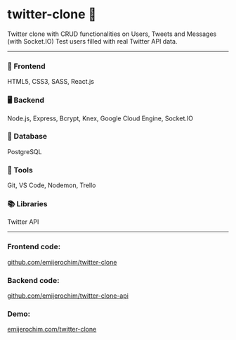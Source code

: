 # twitter-clone 🐤

Twitter clone with CRUD functionalities on Users, Tweets and Messages (with Socket.IO)
Test users filled with real Twitter API data.

_________________________

### 📱 Frontend
HTML5, CSS3, SASS, React.js

### 🖥️ Backend
Node.js, Express, Bcrypt, Knex, Google Cloud Engine, Socket.IO

### 💾 Database
PostgreSQL

### 🧰 Tools
Git, VS Code, Nodemon, Trello

### 📚 Libraries
Twitter API

___________________________


### Frontend code:
[github.com/emijerochim/twitter-clone](github.com/emijerochim/twitter-clone)

### Backend code:
[github.com/emijerochim/twitter-clone-api](github.com/emijerochim/twitter-clone-api)

### Demo:
[emijerochim.com/twitter-clone](emijerochim.com/twitter-clone)

